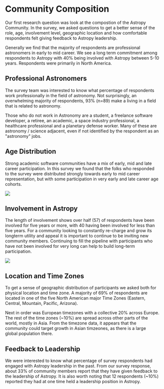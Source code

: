 # Community Composition

Our first research question was look at the compostion of the Astropy Community. In the survey, we asked questions to get a better sense of the role, age, involvement level, geographic location and how comfortable respondents felt giving feedback to Astropy leadership. 

Generally we find that the majority of respondents are professional astronomers in early to mid career. We see a long term commitment among respondents to Astropy with 40% being involved with Astropy between 5-10 years. Respondents were primarily in North America.  

## Professional Astronomers

The survey team was interested to know what percentage of respondents work professionally in the field of astronomy. Not surprisingly, an overwhelming majority of respondents, 93% (n=89) make a living in a field that is related to astronomy. 

Those who do not work in Astronomy are a student, a freelance software developer, a retiree, an academic, a space industry professional, a healthcare professional and a planetary defense worker. Many of these are astronomy / science adjacent, even if not identified by the respondent as an "astronomy" jobs.

## Age Distribution 

Strong academic software communities have a mix of early, mid and late career participation. In this survey we found that the folks who responded to the survey were distributed strongly towards early to mid career representation, but with some participation in very early and late career age cohorts. 

![](https://pad.duckles.nz/uploads/3cf7732c-6b12-448c-a2bf-43f92770ad4d.png)


## Involvement in Astropy

The length of involvement shows over half (57) of respondents have been involved for five years or more, with 40 having been involved for less than five years. For a community looking to constantly re-charge and grow its longterm utility and appeal it is important to continue to be inviting new community members. Continuing to fill the pipeline with participants who have not been involved for very long can help to build long-term participation. 

![](https://pad.duckles.nz/uploads/8431c6b5-5dd6-45a8-b7c0-ecf9c71f32b7.png)

## Location and Time Zones

To get a sense of geographic distribution of participants we asked both for physical location and time zone. A majority of 69% of respondents are located in one of the five North American major Time Zones (Eastern, Central, Mountain, Pacific, Arizona).

Next in order was European timezones with a collective 20% across Europe. The rest of the time zones (~10%) are spread across other parts of the world, mostly in Asia. From the timezone data, it appears that the community could target growth in Asian timzeones, as there is a large global population there.

## Feedback to Leadership

We were interested to know what percentage of survey respondents had engaged with Astropy leadership in the past. From our survey response, about 33% of community members report that they have given feedback to the leadership of Astropy. It is also worth noting that 12 respondents (~10%) reported they had at one time held a leadership position in Astropy.
